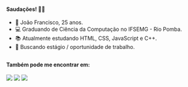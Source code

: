 #### Saudações! 👋🏻
- 👤 João Francisco, 25 anos.
- 💻 Graduando de Ciência da Computação no IFSEMG - Rio Pomba.
- 📚 Atualmente estudando HTML, CSS, JavaScript e C++.
- 💼 Buscando estágio / oportunidade de trabalho.

##

#### Também pode me encontrar em:
<div>
  <a href="https://www.linkedin.com/in/joaofsfranco" target="_blank"><img src="https://img.shields.io/badge/-LinkedIn-%230077B5?style=for-the-badge&logo=linkedin&logoColor=white" target="_blank"></a>
  <a href = "mailto:joaofsfranco@gmail.com"><img src="https://img.shields.io/badge/-Gmail-%23333?style=for-the-badge&logo=gmail&logoColor=white" target="_blank"></a>
  <a href="https://www.youtube.com/channel/UCZ1w2mZGaB2PPyp3w4ooC7A" target="_blank"><img src="https://img.shields.io/badge/YouTube-FF0000?style=for-the-badge&logo=youtube&logoColor=white" target="_blank"></a>
   
